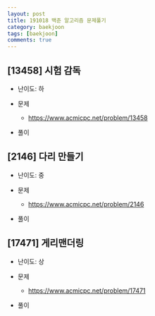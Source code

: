 ```yaml
---
layout: post
title: 191018 백준 알고리즘 문제풀기
category: baekjoon
tags: [baekjoon]
comments: true
---
```


## [13458] 시험 감독
- 난이도: 하
  
- 문제
  - https://www.acmicpc.net/problem/13458

- 풀이

## [2146] 다리 만들기
- 난이도: 중
  
- 문제
  - https://www.acmicpc.net/problem/2146

- 풀이

## [17471] 게리맨더링
- 난이도: 상
  
- 문제
  - https://www.acmicpc.net/problem/17471

- 풀이
